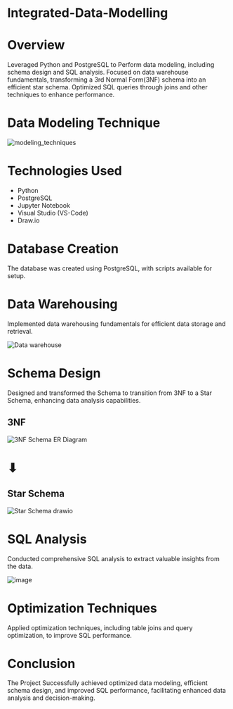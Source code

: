 # Integrated-Data-Modelling

# Overview
  Leveraged Python and PostgreSQL to Perform data modeling, including schema design and SQL analysis. Focused on data warehouse fundamentals, transforming a 3rd Normal Form(3NF) schema into an efficient star schema. Optimized SQL queries through joins and other techniques to enhance performance.

# Data Modeling Technique
![modeling_techniques](https://github.com/izhangit/Integrated-Data-Modelling/assets/108143680/1067ac74-5f97-4528-b3bb-7c32d19ff307)


# Technologies Used
- Python
- PostgreSQL
- Jupyter Notebook
- Visual Studio (VS-Code)
- Draw.io

# Database Creation
  The database was created using PostgreSQL, with scripts available for setup.

# Data Warehousing
  Implemented data warehousing fundamentals for efficient data storage and retrieval.

  ![Data warehouse](https://github.com/izhangit/Integrated-Data-Modelling/assets/108143680/f786d894-7878-4184-972d-a34345a42b35)


# Schema Design
  Designed and transformed the Schema to transition from 3NF to a Star Schema, enhancing data analysis capabilities.

  ## 3NF
  ![3NF Schema ER Diagram](https://github.com/izhangit/Integrated-Data-Modelling/assets/108143680/bcb84b4c-fbc4-471b-88e3-9a7cf9e98310)

# ⬇

  ## Star Schema

![Star Schema drawio](https://github.com/izhangit/Integrated-Data-Modelling/assets/108143680/8553b775-8f2d-45fb-9752-4cb80581daae)

  
# SQL Analysis
  Conducted comprehensive SQL analysis to extract valuable insights from the data.
  
  ![image](https://github.com/izhangit/Integrated-Data-Modelling/assets/108143680/1c05cd5c-5b3d-43fd-b52b-25b2c650fc67)


# Optimization Techniques
  Applied optimization techniques, including table joins and query optimization, to improve SQL performance.
  

# Conclusion
  The Project Successfully achieved optimized data modeling, efficient schema design, and improved SQL performance, facilitating enhanced data analysis and decision-making.






